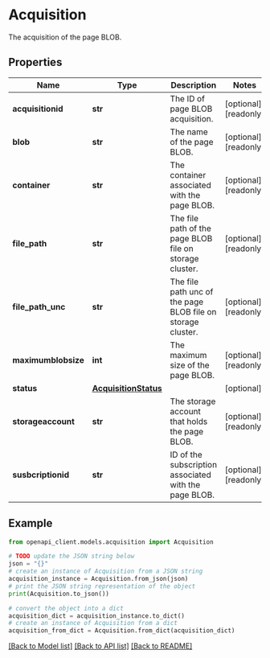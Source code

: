 # Acquisition

The acquisition of the page BLOB.

## Properties

Name | Type | Description | Notes
------------ | ------------- | ------------- | -------------
**acquisitionid** | **str** | The ID of page BLOB acquisition. | [optional] [readonly] 
**blob** | **str** | The name of the page BLOB. | [optional] [readonly] 
**container** | **str** | The container associated with the page BLOB. | [optional] [readonly] 
**file_path** | **str** | The file path of the page BLOB file on storage cluster. | [optional] [readonly] 
**file_path_unc** | **str** | The file path unc of the page BLOB file on storage cluster. | [optional] [readonly] 
**maximumblobsize** | **int** | The maximum size of the page BLOB. | [optional] [readonly] 
**status** | [**AcquisitionStatus**](AcquisitionStatus.md) |  | [optional] 
**storageaccount** | **str** | The storage account that holds the page BLOB. | [optional] [readonly] 
**susbcriptionid** | **str** | ID of the subscription associated with the page BLOB. | [optional] [readonly] 

## Example

```python
from openapi_client.models.acquisition import Acquisition

# TODO update the JSON string below
json = "{}"
# create an instance of Acquisition from a JSON string
acquisition_instance = Acquisition.from_json(json)
# print the JSON string representation of the object
print(Acquisition.to_json())

# convert the object into a dict
acquisition_dict = acquisition_instance.to_dict()
# create an instance of Acquisition from a dict
acquisition_from_dict = Acquisition.from_dict(acquisition_dict)
```
[[Back to Model list]](../README.md#documentation-for-models) [[Back to API list]](../README.md#documentation-for-api-endpoints) [[Back to README]](../README.md)


